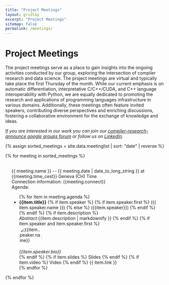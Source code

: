 ```yaml
---
title: "Project Meetings"
layout: gridlay
excerpt: "Project Meetings"
sitemap: false
permalink: /meetings/
---
```


# Project Meetings

The project meetings serve as a place to gain insights into the ongoing
activities conducted by our group, exploring the intersection of compiler
research and data science. The project meetings are virtual and typically take
place the first Thursday of the month. While our current emphasis is on
automatic differentiation, interpretative C/C++/CUDA, and C++ language
interoperability with Python, we are equally dedicated to promoting the research
and applications of programming languages infrastructure in various
domains. Additionally, these meetings often feature invited speakers,
contributing diverse perspectives and enriching discussions, fostering a
collaborative environment for the exchange of knowledge and ideas.

<i>If you are interested in our work you can join our
[compiler-research-announce google groups forum](https://groups.google.com/g/compiler-research-announce)
or follow us on [LinkedIn](https://www.linkedin.com/groups/9579649/).</i>

{% assign sorted_meetings = site.data.meetinglist | sort: "date" | reverse %}

{% for meeting in sorted_meetings %}

<div class="row">
<span id="{{meeting.label}}">&nbsp;</span>
<div class="clearfix">
<div class="well" style="padding-left: 20px; padding-right: 20px">
  <a style="text-decoration:none;" href="#{{meeting.label}}">
    {{ meeting.name }} -- {{ meeting.date | date_to_long_string }} at {{meeting.time_cest}} Geneva (CH) Time
  </a>
<div>Connection information: {{meeting.connect}} <br />
</div><div>
  Agenda:
  <ul>{% for item in meeting.agenda %}
    <li><strong>{{item.title}}</strong>
      {% if item.speaker %}
      {% if item.speaker.first %}
        ({{ item.speaker.name }})
      {% else %}
        ({{item.speaker}})
      {% endif %}
      {% endif %}
      {% if item.description %}
        <br /> <i>Abstract:</i>{{item.description | markdownify }}
      {% endif %}
      {% if item.speaker and item.speaker.first %}
        <div class="row">
          <div class="col-md-1">
            <img style="width: 72px; height: 72px; border-radius: 50%; object-fit: cover"  class="shadow-4-strong" alt="{{item.speaker.name}}" src="{{item.speaker.image}}" />
          </div>
          <div class="col-md-11">
            <i>{{item.speaker.bio}}</i>
          </div>
        </div>
      {% endif %}
      {% if item.slides %}
      <a style="text-decoration:none;" href="{{item.slides}}">Slides</a>
      {% endif %}
      {% if item.video %}
      <a style="text-decoration:none;" href="{{item.video}}">Video</a>
      {% endif %}
      {{ item.link }}
    </li>
    {% endfor %}</ul>
</div>
</div>
</div>

</div>

{% endfor %} 
